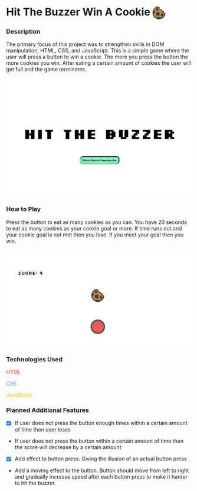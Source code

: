 # Hit The Buzzer Win A Cookie <img src="assets/cookie.svg" width="35px" align="center">

### Description
The primary focus of this project was to strengthen skills in DOM manipulation, HTML, CSS, and JavaScript. This is a simple game where the user will press a button to win a cookie. The more you press the button the more cookies you win. After eating a certain amount of cookies the user will get full and the game terminates.

<img src="assets/screenshot1.png">

### How to Play
Press the button to eat as many cookies as you can. You have 20 seconds to eat as many cookies as your cookie goal or more. If time runs out and your cookie goal is not met then you lose. If you meet your goal then you win.

<img src="assets/screenshot2.png">

### Technologies Used
<p style="color: #FF5733">HTML</p>
<p style="color: #6495ED">CSS</p>
<p style="color: #FFBF00">JavaScript</p>

### Planned Additional Features
- [x] If user does not press the button enough times within a certain amount of time then user loses

- If user does not press the button within a certain amount of time then the score will decrease by a certain amount

- [x] Add effect to button press. Giving the illusion of an actual button press

- Add a moving effect to the button. Button should move from left to right and gradually increase speed after each button press to make it harder to hit the buzzer.